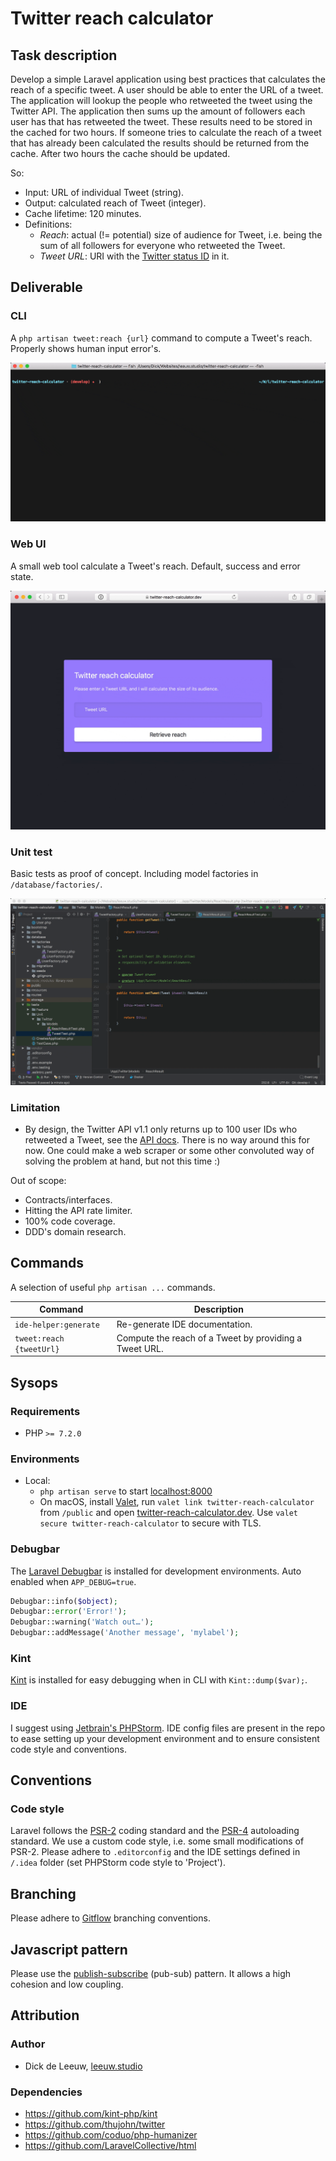 # Twitter reach calculator

## Task description

Develop a simple Laravel application using best practices that calculates the reach of a specific tweet.
A user should be able to enter the URL of a tweet. The application will lookup the people who retweeted 
the tweet using the Twitter API. The application then sums up the amount of followers each user has that 
has retweeted the tweet. These results need to be stored in the cached for two hours. If someone tries to 
calculate the reach of a tweet that has already been calculated the results should be returned from the 
cache. After two hours the cache should be updated.

So:

- Input: URL of individual Tweet (string).
- Output: calculated reach of Tweet (integer).
- Cache lifetime: 120 minutes.
- Definitions:
	- *Reach*: actual (!= potential) size of audience for Tweet, i.e. being the sum of all followers
	for everyone who retweeted the Tweet.
	- *Tweet URL*: URI with the [Twitter status ID](https://developer.twitter.com/en/docs/basics/twitter-ids) in it.

## Deliverable

### CLI

A `php artisan tweet:reach {url}` command to compute a Tweet's reach. Properly shows human input error's.

![CLI](public/img/cli.gif "CLI")

### Web UI

A small web tool calculate a Tweet's reach. Default, success and error state.

![Web](public/img/web.gif "Web")

### Unit test

Basic tests as proof of concept. Including model factories in `/database/factories/`.

![Unit tests](public/img/tests.gif "Unit tests")

### Limitation

- By design, the Twitter API v1.1 only returns up to 100 user IDs who retweeted a Tweet, see the 
[API docs](https://developer.twitter.com/en/docs/tweets/post-and-engage/api-reference/get-statuses-retweeters-ids).
There is no way around this for now. One could make a web scraper or some other convoluted way of solving the problem
at hand, but not this time :)

Out of scope:

- Contracts/interfaces.
- Hitting the API rate limiter.
- 100% code coverage.
- DDD's domain research.

## Commands

A selection of useful `php artisan ...` commands.

| Command                                           | Description                                        		|
| --------------------------------------------------| --------------------------------------------------------- |
| `ide-helper:generate`                             | Re-generate IDE documentation.                     		|
| `tweet:reach {tweetUrl}`                          | Compute the reach of a Tweet by providing a Tweet URL.    |

## Sysops

### Requirements

- PHP `>= 7.2.0`

### Environments

- Local: 
  - `php artisan serve` to start [localhost:8000](http://localhost:8000)
  - On macOS, install [Valet](https://laravel.com/docs/5.5/valet), run `valet link twitter-reach-calculator` from `/public` and open 
  [twitter-reach-calculator.dev](https://twitter-reach-calculator.dev). Use `valet secure twitter-reach-calculator` to secure with TLS.

### Debugbar

The [Laravel Debugbar](https://github.com/barryvdh/laravel-debugbar) is installed for development environments. 
Auto enabled when `APP_DEBUG=true`.

```php
Debugbar::info($object);
Debugbar::error('Error!');
Debugbar::warning('Watch out…');
Debugbar::addMessage('Another message', 'mylabel');
```

### Kint
[Kint](https://github.com/kint-php/kint) is installed for easy debugging when in CLI with `Kint::dump($var);`.

### IDE

I suggest using [Jetbrain's PHPStorm](https://www.jetbrains.com/phpstorm/). IDE config files are present in the repo to
ease setting up your development environment and to ensure consistent code style and conventions.

## Conventions

### Code style

Laravel follows the [PSR-2](https://github.com/php-fig/fig-standards/blob/master/accepted/PSR-2-coding-style-guide.md) 
coding standard and the [PSR-4](https://github.com/php-fig/fig-standards/blob/master/accepted/PSR-4-autoloader.md) 
autoloading standard. We use a custom code style, i.e. some small modifications of PSR-2. Please adhere to `.editorconfig`
and the IDE settings defined in `/.idea` folder (set PHPStorm code style to 'Project').

## Branching

Please adhere to [Gitflow](https://www.atlassian.com/git/tutorials/comparing-workflows/gitflow-workflow) branching
conventions.

## Javascript pattern

Please use the [publish-subscribe](https://en.wikipedia.org/wiki/Publish–subscribe_pattern) (pub-sub) pattern. It allows
a high cohesion and low coupling.

## Attribution

### Author
- Dick de Leeuw, [leeuw.studio](https://leeuw.studio)

### Dependencies
- https://github.com/kint-php/kint
- https://github.com/thujohn/twitter
- https://github.com/coduo/php-humanizer
- https://github.com/LaravelCollective/html
